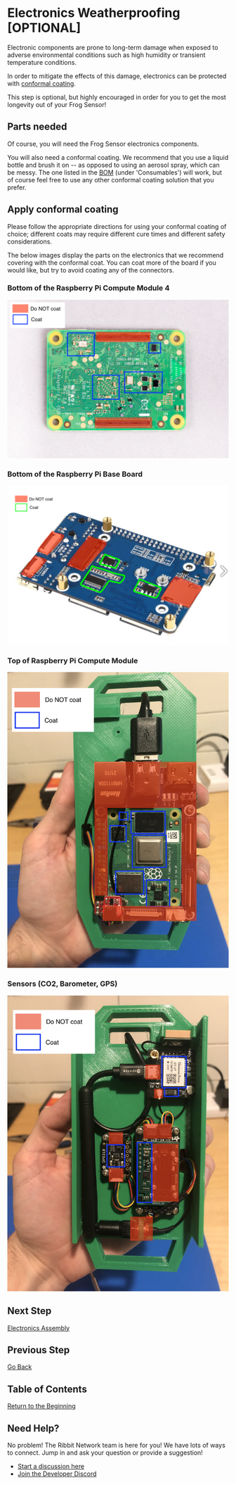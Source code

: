 # Electronics Weatherproofing [OPTIONAL]

Electronic components are prone to long-term damage when exposed to adverse environmental conditions such as high humidity or transient temperature conditions.

In order to mitigate the effects of this damage, electronics can be protected with [conformal coating](https://www.mgchemicals.com/category/conformal-coating/).

This step is optional, but highly encouraged in order for you to get the most longevity out of your Frog Sensor! 

## Parts needed

Of course, you will need the Frog Sensor electronics components.

You will also need a conformal coating. We recommend that you use a liquid bottle and brush it on -- as opposed to using an aerosol spray, which can be messy. The one listed in the [BOM](../hardware/ribbit_network_frog_sensor_bom.csv) (under 'Consumables') will work, but of course feel free to use any other conformal coating solution that you prefer. 

## Apply conformal coating

Please follow the appropriate directions for using your conformal coating of choice; different coats may require different cure times and different safety considerations. 

The below images display the parts on the electronics that we recommend covering with the conformal coat. You can coat more of the board if you would like, but try to avoid coating any of the connectors.

### Bottom of the Raspberry Pi Compute Module 4

![rpi compute module bottom](images/conformal_instructions-rpi_compute_bottom.png)

### Bottom of the Raspberry Pi Base Board

![rpi compute base board](images/conformal_instructions-rpi_base_bottom.png)

### Top of Raspberry Pi Compute Module

![rpi compute module top](images/conformal_instructions-electronics_rpi_side.jpg)

### Sensors (CO2, Barometer, GPS)

![sensors](images/conformal_instructions-electronics_sensor_side.jpg)



## Next Step
[Electronics Assembly](5-electronics-assembly.md)

## Previous Step
[Go Back](4-electronics-weatherproofing.md)

## Table of Contents
[Return to the Beginning](0-start-here.md)

## Need Help?
No problem! The Ribbit Network team is here for you! We have lots of ways to connect. Jump in and ask your question or provide a suggestion!
* [Start a discussion here](https://github.com/Ribbit-Network/ribbit-network-frog-sensor/discussions/new)
* [Join the Developer Discord](https://discord.gg/vq8PkDb2TC)
